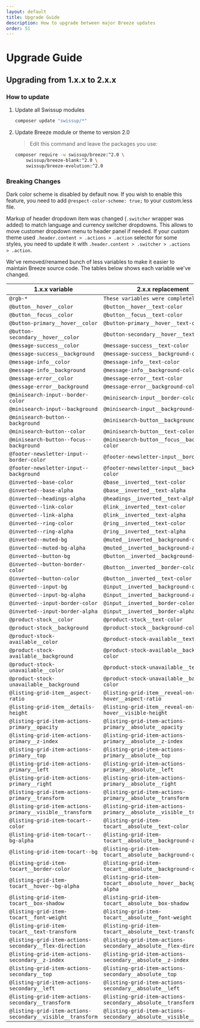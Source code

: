 ```yaml
---
layout: default
title: Upgrade Guide
description: How to upgrade between major Breeze updates
order: 51
---
```


# Upgrade Guide

## Upgrading from 1.x.x to 2.x.x

### How to update

 1. Update all Swissup modules

    ```sh
    composer update "swissup/*"
    ```

 2. Update Breeze module or theme to version 2.0

    > Edit this command and leave the packages you use:

    ```sh
    composer require -w swissup/breeze:^2.0 \
        swissup/breeze-blank:^2.0 \
        swissup/breeze-evolution:^2.0
    ```

### Breaking Changes

Dark color scheme is disabled by default now. If you wish to enable this feature,
you need to add `@respect-color-scheme: true;` to your custom.less file.

Markup of header dropdown item was changed (`.switcher` wrapper was added)
to match language and currency switcher dropdowns. This allows to move
customer dropdown menu to header panel if needed.
If your custom theme used `.header.content > .actions > .action` selector for
some styles, you need to update it with
`.header.content > .switcher > .actions > .action`.

We've removed/renamed bunch of less variables to make it easier to maintain
Breeze source code. The tables below shows each variable we've changed.

1.x.x variable                            | 2.x.x replacement
------------------------------------------|--------------------------------------
`@rgb-*`                                  | `These variables were completely removed`
`@button__hover__color`                   | `@button__hover__text-color`
`@button__focus__color`                   | `@button__focus__text-color`
`@button-primary__hover__color`           | `@button-primary__hover__text-color`
`@button-secondary__hover__color`         | `@button-secondary__hover__text-color`
`@message-success__color`                 | `@message-success__text-color`
`@message-success__background`            | `@message-success__background-color`
`@message-info__color`                    | `@message-info__text-color` 
`@message-info__background`               | `@message-info__background-color`
`@message-error__color`                   | `@message-error__text-color`
`@message-error__background`              | `@message-error__background-color`
`@minisearch-input--border-color`         | `@minisearch-input__border-color`
`@minisearch-input--background`           | `@minisearch-input__background-color`
`@minisearch-button--background`          | `@minisearch-button__background-color`
`@minisearch-button--color`               | `@minisearch-button__text-color`
`@minisearch-button--focus--background`   | `@minisearch-button__focus__background-color`
`@footer-newsletter-input--border-color`  | `@footer-newsletter-input__border-color`
`@footer-newsletter-input--background`    | `@footer-newsletter-input__background-color`
`@inverted--base-color`                   | `@base__inverted__text-color`
`@inverted--base-alpha`                   | `@base__inverted__text-alpha`
`@inverted--headings-alpha`               | `@headings__inverted__text-alpha`
`@inverted--link-color`                   | `@link__inverted__text-color`
`@inverted--link-alpha`                   | `@link__inverted__text-alpha`
`@inverted--ring-color`                   | `@ring__inverted__text-color`
`@inverted--ring-alpha`                   | `@ring__inverted__text-alpha`
`@inverted--muted-bg`                     | `@muted__inverted__background-color`
`@inverted--muted-bg-alpha`               | `@muted__inverted__background-alpha`
`@inverted--button-bg`                    | `@button__inverted__background-color`
`@inverted--button-border-color`          | `@button__inverted__border-color`
`@inverted--button-color`                 | `@button__inverted__text-color`
`@inverted--input-bg`                     | `@input__inverted__background-color`
`@inverted--input-bg-alpha`               | `@input__inverted__background-alpha`
`@inverted--input-border-color`           | `@input__inverted__border-color`
`@inverted--input-border-alpha`           | `@input__inverted__border-alpha`
`@product-stock__color`                   | `@product-stock__text-color`
`@product-stock__background`              | `@product-stock__background-color`
`@product-stock-available__color`         | `@product-stock-available__text-color`
`@product-stock-available__background`    | `@product-stock-available__background-color`
`@product-stock-unavailable__color`       | `@product-stock-unavailable__text-color`
`@product-stock-unavailable__background`  | `@product-stock-unavailable__background-color`
`@listing-grid-item__aspect-ratio`        | `@listing-grid-item__reveal-on-hover__aspect-ratio`
`@listing-grid-item__details-height`      | `@listing-grid-item__reveal-on-hover__visible-height`
`@listing-grid-item-actions-primary__opacity`   | `@listing-grid-item-actions-primary__absolute__opacity`
`@listing-grid-item-actions-primary__z-index`   | `@listing-grid-item-actions-primary__absolute__z-index`
`@listing-grid-item-actions-primary__top`       | `@listing-grid-item-actions-primary__absolute__top`
`@listing-grid-item-actions-primary__left`      | `@listing-grid-item-actions-primary__absolute__left`
`@listing-grid-item-actions-primary__right`     | `@listing-grid-item-actions-primary__absolute__right`
`@listing-grid-item-actions-primary__transform` | `@listing-grid-item-actions-primary__absolute__transform`
`@listing-grid-item-actions-primary__visible__transform` | `@listing-grid-item-actions-primary__absolute__visible__transform`
`@listing-grid-item-tocart--color`        | `@listing-grid-item-tocart__absolute__text-color`
`@listing-grid-item-tocart--bg-alpha`     | `@listing-grid-item-tocart__absolute__background-alpha`
`@listing-grid-item-tocart--bg`           | `@listing-grid-item-tocart__absolute__background-color`
`@listing-grid-item-tocart__border-color`    | `@listing-grid-item-tocart__absolute__background-color`
`@listing-grid-item-tocart__hover--bg-alpha` | `@listing-grid-item-tocart__absolute__hover__background-alpha`
`@listing-grid-item-tocart__box-shadow`      | `@listing-grid-item-tocart__absolute__box-shadow`
`@listing-grid-item-tocart__font-weight`     | `@listing-grid-item-tocart__absolute__font-weight`
`@listing-grid-item-tocart__text-transform`  | `@listing-grid-item-tocart__absolute__text-transform`
`@listing-grid-item-actions-secondary__flex-direction`   | `@listing-grid-item-actions-secondary__absolute__flex-direction`
`@listing-grid-item-actions-secondary__z-index`          | `@listing-grid-item-actions-secondary__absolute__z-index`
`@listing-grid-item-actions-secondary__top`              | `@listing-grid-item-actions-secondary__absolute__top`
`@listing-grid-item-actions-secondary__left`             | `@listing-grid-item-actions-secondary__absolute__left`
`@listing-grid-item-actions-secondary__transform`        | `@listing-grid-item-actions-secondary__absolute__transform`
`@listing-grid-item-actions-secondary__visible__transform` | `@listing-grid-item-actions-secondary__absolute__visible__transform`
